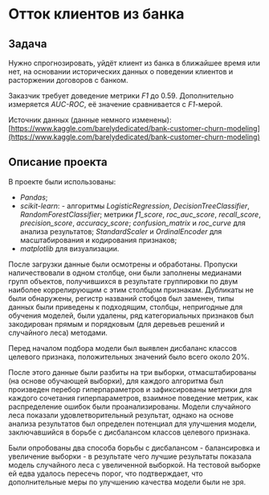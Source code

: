# Отток клиентов из банка

## Задача
Нужно спрогнозировать, уйдёт клиент из банка в ближайшее время или нет, на основании исторических данных о поведении клиентов и расторжении договоров с банком. 

Заказчик требует доведение метрики *F1* до 0.59. 
Дополнительно измеряется *AUC-ROC*, её значение сравнивается с *F1*-мерой.

Источник данных (данные немного изменены): [https://www.kaggle.com/barelydedicated/bank-customer-churn-modeling](https://www.kaggle.com/barelydedicated/bank-customer-churn-modeling)

## Описание проекта
В проекте были использованы:
 - *Pandas*;
 - *scikit-learn*: - алгоритмы *LogisticRegression*, *DecisionTreeClassifier*, *RandomForestClassifier*; метрики *f1_score*, *roc_auc_score*, *recall_score*, *precision_score*, *accuracy_score*; *confusion_matrix* и *roc_curve* для анализа результатов; *StandardScaler* и *OrdinalEncoder* для масштабирования и кодирования признаков;
 - *matplotlib* для визуализации.

После загрузки данные были осмотрены и обработаны. Пропуски наличествовали в одном столбце, они были заполнены медианами групп объектов, получившихся в результате группировки по двум наиболее коррелирующим с этим столбцом признакам. Дубликаты не были обнаружены, регистр названий стобцов был заменен, типы данных были приведены к подходящим, столбцы, непригодные для обучения моделей, были удалены, ряд категориальных признаков был закодирован прямым и порядковым (для деревьев решений и случайного леса) методами.

Перед началом подбора модели был выявлен дисбаланс классов целевого признака, положительных значений было всего около 20%.

После этого данные были разбиты на три выборки, отмасштабированы (на основе обучающей выборки), для каждого алгоритма был произведен перебор гиперпараметров и зафиксированы метрики для каждого сочетания гиперпараметров, взаимное поведение метрик, как распределение ошибок были проанализированы. Модели случайного леса показали удовлетворительный результат, однако на основе анализа результатов был определен потенциал для улучшения модели, заключавшийся в борьбе с дисбалансом классов целевого признака.

Были опробованы два способа борьбы с дисбалансом - балансировка и увеличение выборки - в результате чего лучшие результаты показала модель случайного леса с увеличенной выборкой. На тестовой выборке ей едва удалось пересечь порог, что подтверждает, что дополнительные меры по улучшению качества модели были не зря.
